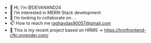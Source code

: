 - 👋 Hi, I’m @DEVANAND24
- 👀 I’m interested in MERN-Stack development 
- 💞️ I’m looking to collaborate on ...
- 📫 How to reach me raghavdas90057@gmail.com
- 🌱 This is my recent project based on HRMS -> https://hrmfrontend-cfkj.onrender.com/

<!---
DEVANAND24/DEVANAND24 is a ✨ special ✨ repository because its `README.md` (this file) appears on your GitHub profile.
You can click the Preview link to take a look at your changes.
--->

